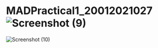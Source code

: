 # MADPractical1_20012021027![Screenshot (9)](https://user-images.githubusercontent.com/110598870/183351379-9683a9ab-86ed-409a-ba48-bb9bf7e922b3.png)
![Screenshot (10)](https://user-images.githubusercontent.com/110598870/183359760-80adaefe-ab5d-49a8-95a2-3a3a86550cd1.png)
